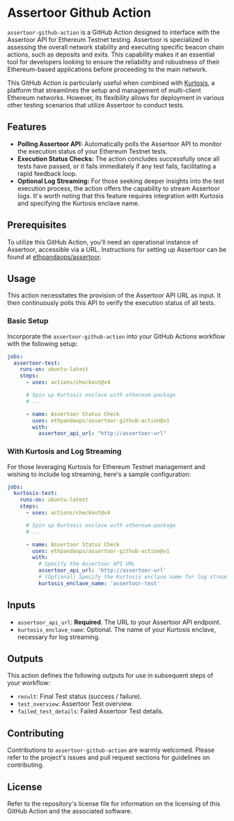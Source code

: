 # Assertoor Github Action

`assertoor-github-action` is a GitHub Action designed to interface with the Assertoor API for Ethereum Testnet testing. Assertoor is specialized in assessing the overall network stability and executing specific beacon chain actions, such as deposits and exits. This capability makes it an essential tool for developers looking to ensure the reliability and robustness of their Ethereum-based applications before proceeding to the main network.

This GitHub Action is particularly useful when combined with [Kurtosis](https://kurtosis.tech/), a platform that streamlines the setup and management of multi-client Ethereum networks. However, its flexibility allows for deployment in various other testing scenarios that utilize Assertoor to conduct tests.

## Features

- **Polling Assertoor API:** Automatically polls the Assertoor API to monitor the execution status of your Ethereum Testnet tests.
- **Execution Status Checks:** The action concludes successfully once all tests have passed, or it fails immediately if any test fails, facilitating a rapid feedback loop.
- **Optional Log Streaming:** For those seeking deeper insights into the test execution process, the action offers the capability to stream Assertoor logs. It's worth noting that this feature requires integration with Kurtosis and specifying the Kurtosis enclave name.

## Prerequisites

To utilize this GitHub Action, you'll need an operational instance of Assertoor, accessible via a URL. Instructions for setting up Assertoor can be found at [ethpandaops/assertoor](https://github.com/ethpandaops/assertoor).

## Usage

This action necessitates the provision of the Assertoor API URL as input. It then continuously polls this API to verify the execution status of all tests.

### Basic Setup

Incorporate the `assertoor-github-action` into your GitHub Actions workflow with the following setup:

```yaml
jobs:
  assertoor-test:
    runs-on: ubuntu-latest
    steps:
      - uses: actions/checkout@v4

      # Spin up Kurtosis enclave with ethereum-package
      # ...

      - name: Assertoor Status Check
        uses: ethpandaops/assertoor-github-action@v1
        with:
          assertoor_api_url: "http://assertoor-url"
```

### With Kurtosis and Log Streaming

For those leveraging Kurtosis for Ethereum Testnet management and wishing to include log streaming, here's a sample configuration:

```yaml
jobs:
  kurtosis-test:
    runs-on: ubuntu-latest
    steps:
      - uses: actions/checkout@v4

      # Spin up Kurtosis enclave with ethereum-package
      # ...

      - name: Assertoor Status Check
        uses: ethpandaops/assertoor-github-action@v1
        with:
          # Specify the Assertoor API URL
          assertoor_api_url: 'http://assertoor-url'
          # (Optional) Specify the Kurtosis enclave name for log streaming
          kurtosis_enclave_name: 'assertoor-test'
```

## Inputs

- `assertoor_api_url`: **Required**. The URL to your Assertoor API endpoint.
- `kurtosis_enclave_name`: Optional. The name of your Kurtosis enclave, necessary for log streaming.

## Outputs

This action defines the following outputs for use in subsequent steps of your workflow:

- `result`: Final Test status (success / failure).
- `test_overview`: Assertoor Test overview.
- `failed_test_details`: Failed Assertoor Test details.

## Contributing

Contributions to `assertoor-github-action` are warmly welcomed. Please refer to the project's issues and pull request sections for guidelines on contributing.

## License

Refer to the repository's license file for information on the licensing of this GitHub Action and the associated software.
